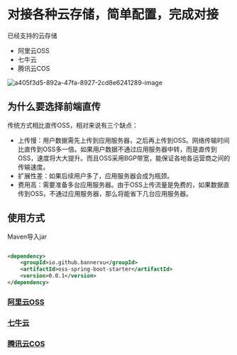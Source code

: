 # 对接各种云存储，简单配置，完成对接

已经支持的云存储

- 阿里云OSS
- 七牛云
- 腾讯云COS

![a405f3d5-892a-47fa-8927-2cd8e6241289-image](https://image.xuguoliang.top/2022/03/01/a405f3d5-892a-47fa-8927-2cd8e6241289-image-iVX0g3.jpg)

## 为什么要选择前端直传

传统方式相比直传OSS，相对来说有三个缺点：

- 上传慢：用户数据需先上传到应用服务器，之后再上传到OSS。网络传输时间比直传到OSS多一倍。如果用户数据不通过应用服务器中转，而是直传到OSS，速度将大大提升。而且OSS采用BGP带宽，能保证各地各运营商之间的传输速度。
- 扩展性差：如果后续用户多了，应用服务器会成为瓶颈。
- 费用高：需要准备多台应用服务器。由于OSS上传流量是免费的，如果数据直传到OSS，不通过应用服务器，那么将能省下几台应用服务器。

## 使用方式

Maven导入jar

```xml

<dependency>
    <groupId>io.github.bannerxu</groupId>
    <artifactId>oss-spring-boot-starter</artifactId>
    <version>0.0.1</version>
</dependency>
```

### [阿里云OSS](ali.md)

### [七牛云](qiniu.md)

### [腾讯云COS](qcloud.md)

